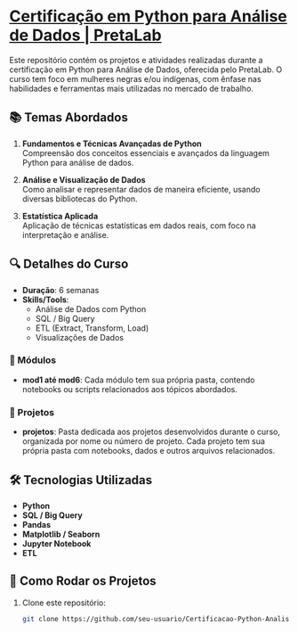 # [Certificação em Python para Análise de Dados | PretaLab]([https://www.laboratoria.la/br/certificacao-analise-de-dados](https://www.pretalab.com/))

Este repositório contém os projetos e atividades realizadas durante a certificação em Python para Análise de Dados, oferecida pelo PretaLab. O curso tem foco em mulheres negras e/ou indígenas, com ênfase nas habilidades e ferramentas mais utilizadas no mercado de trabalho.

## 📚 Temas Abordados

1. **Fundamentos e Técnicas Avançadas de Python**  
   Compreensão dos conceitos essenciais e avançados da linguagem Python para análise de dados.

2. **Análise e Visualização de Dados**  
   Como analisar e representar dados de maneira eficiente, usando diversas bibliotecas do Python.

3. **Estatística Aplicada**  
   Aplicação de técnicas estatísticas em dados reais, com foco na interpretação e análise.

## 🔍 Detalhes do Curso

- **Duração**: 6 semanas
- **Skills/Tools**:
  - Análise de Dados com Python
  - SQL / Big Query
  - ETL (Extract, Transform, Load)
  - Visualizações de Dados

### 📂 Módulos
- **mod1 até mod6**: Cada módulo tem sua própria pasta, contendo notebooks ou scripts relacionados aos tópicos abordados.
  
### 📂 Projetos
- **projetos**: Pasta dedicada aos projetos desenvolvidos durante o curso, organizada por nome ou número de projeto. Cada projeto tem sua própria pasta com notebooks, dados e outros arquivos relacionados.

## 🛠️ Tecnologias Utilizadas

- **Python**
- **SQL / Big Query**
- **Pandas**
- **Matplotlib / Seaborn**
- **Jupyter Notebook**
- **ETL**

## 📜 Como Rodar os Projetos

1. Clone este repositório:
   ```bash
   git clone https://github.com/seu-usuario/Certificacao-Python-Analise-de-Dados-PretaLab.git
